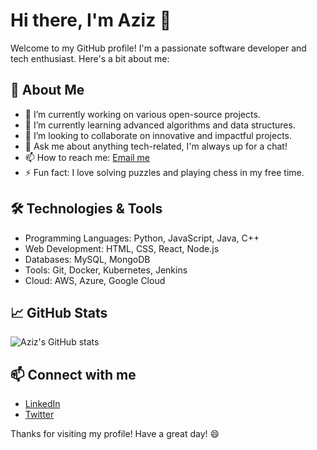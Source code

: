 # Hi there, I'm Aziz 👋

Welcome to my GitHub profile! I'm a passionate software developer and tech enthusiast. Here's a bit about me:

## 🚀 About Me
- 🔭 I’m currently working on various open-source projects.
- 🌱 I’m currently learning advanced algorithms and data structures.
- 👯 I’m looking to collaborate on innovative and impactful projects.
- 💬 Ask me about anything tech-related, I'm always up for a chat!
- 📫 How to reach me: [Email me](mailto:azizs4h@example.com)
- ⚡ Fun fact: I love solving puzzles and playing chess in my free time.

## 🛠️ Technologies & Tools
- Programming Languages: Python, JavaScript, Java, C++
- Web Development: HTML, CSS, React, Node.js
- Databases: MySQL, MongoDB
- Tools: Git, Docker, Kubernetes, Jenkins
- Cloud: AWS, Azure, Google Cloud

## 📈 GitHub Stats
![Aziz's GitHub stats](https://github-readme-stats.vercel.app/api?username=azizs4h&show_icons=true&theme=radical)

## 📫 Connect with me
- [LinkedIn](https://www.linkedin.com/in/azizs4h)
- [Twitter](https://twitter.com/azizs4h)

Thanks for visiting my profile! Have a great day! 😄
